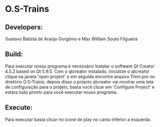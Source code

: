 # O.S-Trains

## Developers:
  Gustavo Batista de Araújo Gorgônio e Max William Souto Filgueira 

## Build:
  Para executar nosso programa é necessário instalar o software Qt Creator 4.5.2 based on Qt 5.9.5.
  Com o qtcreator instalado, inicialize o qtcreator clique na janela 'open project' e em seguida encontre arquivo Trem.pro no diretório O.S-Trains, depois disso o próprio qtcreator vai mostrar uma tela de configuração para o projeto, basta você clicar em 'Configure Project' e estara tudo pronto para você executar nosso programa.

## Execute:
  Para executar basta clicar no ícone de play no canto inferior a esquerda.
